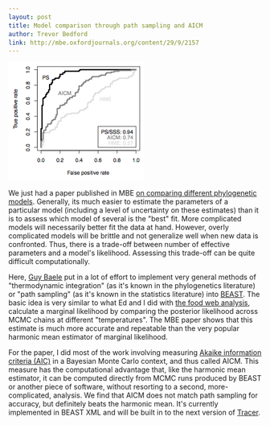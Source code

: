 ```yaml
---
layout: post
title: Model comparison through path sampling and AICM
author: Trevor Bedford
link: http://mbe.oxfordjournals.org/content/29/9/2157
---
```


![](images/roc_curve.png)

We just had a paper published in MBE [on comparing different phylogenetic models](/pdfs/baele-model-comparison-2012.pdf).  Generally, its much easier to estimate the parameters of a particular model (including a level of uncertainty on these estimates) than it is to assess which model of several is the "best" fit.  More complicated models will necessarily better fit the data at hand.  However, overly complicated models will be brittle and not generalize well when new data is confronted.  Thus, there is a trade-off between number of effective parameters and a model's likelihood.  Assessing this trade-off can be quite difficult computationally.

Here, [Guy Baele](http://www.kuleuven.be/rega/ecv/GuyBaele.html) put in a lot of effort to implement very general methods of "thermodynamic integration" (as it's known in the phylogenetics literature) or "path sampling" (as it's known in the statistics literature) into [BEAST](http://beast.bio.ed.ac.uk/).  The basic idea is very similar to what Ed and I did with [the food web analysis](/pdfs/baskerville-serengeti-2011.pdf), calculate a marginal likelihood by comparing the posterior likelihood across MCMC chains at different "temperatures".  The MBE paper shows that this estimate is much more accurate and repeatable than the very popular harmonic mean estimator of marginal likelihood.

For the paper, I did most of the work involving measuring [Akaike information criteria (AIC)](http://en.wikipedia.org/wiki/Akaike_information_criterion) in a Bayesian Monte Carlo context, and thus called AICM.  This measure has the computational advantage that, like the harmonic mean estimator, it can be computed directly from MCMC runs produced by BEAST or another piece of software, without resorting to a second, more-complicated, analysis.  We find that AICM does not match path sampling for accuracy, but definitely beats the harmonic mean.  It's currently implemented in BEAST XML and will be built in to the next version of [Tracer](http://tree.bio.ed.ac.uk/software/tracer/).  

